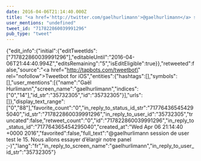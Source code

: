 ```yaml
---
date: 2016-04-06T21:14:40.000Z
title: "<a href='http://twitter.com/gaelhurlimann'>@gaelhurlimann</a> session de user test le 15. Nous allons essayer d’élargir notre panel ;-)″"
user_mentions: "undefined"
tweet_id: "717822860039991296"
pub_type: "tweet"
---
```

{"edit_info":{"initial":{"editTweetIds":["717822860039991296"],"editableUntil":"2016-04-06T21:44:40.994Z","editsRemaining":"5","isEditEligible":true}},"retweeted":false,"source":"<a href=\"http://tapbots.com/tweetbot\" rel=\"nofollow\">Tweetbot for iΟS</a>","entities":{"hashtags":[],"symbols":[],"user_mentions":[{"name":"Gaël Hurlimann","screen_name":"gaelhurlimann","indices":["0","14"],"id_str":"35732305","id":"35732305"}],"urls":[]},"display_text_range":["0","88"],"favorite_count":"0","in_reply_to_status_id_str":"717764365454295040","id_str":"717822860039991296","in_reply_to_user_id":"35732305","truncated":false,"retweet_count":"0","id":"717822860039991296","in_reply_to_status_id":"717764365454295040","created_at":"Wed Apr 06 21:14:40 +0000 2016","favorited":false,"full_text":"@gaelhurlimann session de user test le 15. Nous allons essayer d’élargir notre panel ;-)","lang":"fr","in_reply_to_screen_name":"gaelhurlimann","in_reply_to_user_id_str":"35732305"}
